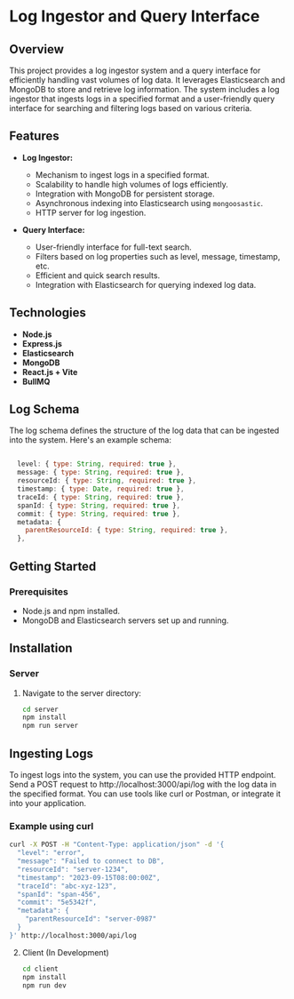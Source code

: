 # Log Ingestor and Query Interface

## Overview

This project provides a log ingestor system and a query interface for efficiently handling vast volumes of log data. It leverages Elasticsearch and MongoDB to store and retrieve log information. The system includes a log ingestor that ingests logs in a specified format and a user-friendly query interface for searching and filtering logs based on various criteria.

## Features

- **Log Ingestor:**

  - Mechanism to ingest logs in a specified format.
  - Scalability to handle high volumes of logs efficiently.
  - Integration with MongoDB for persistent storage.
  - Asynchronous indexing into Elasticsearch using `mongoosastic`.
  - HTTP server for log ingestion.

- **Query Interface:**
  - User-friendly interface for full-text search.
  - Filters based on log properties such as level, message, timestamp, etc.
  - Efficient and quick search results.
  - Integration with Elasticsearch for querying indexed log data.

## Technologies

- **Node.js**
- **Express.js**
- **Elasticsearch**
- **MongoDB**
- **React.js + Vite**
- **BullMQ**


## Log Schema

The log schema defines the structure of the log data that can be ingested into the system. Here's an example schema:

```javascript

  level: { type: String, required: true },
  message: { type: String, required: true },
  resourceId: { type: String, required: true },
  timestamp: { type: Date, required: true },
  traceId: { type: String, required: true },
  spanId: { type: String, required: true },
  commit: { type: String, required: true },
  metadata: {
    parentResourceId: { type: String, required: true },
  },

```

## Getting Started

### Prerequisites

- Node.js and npm installed.
- MongoDB and Elasticsearch servers set up and running.

## Installation

### Server

1. Navigate to the server directory:

   ```bash
   cd server
   npm install
   npm run server
   ```

## Ingesting Logs

To ingest logs into the system, you can use the provided HTTP endpoint. Send a POST request to http://localhost:3000/api/log with the log data in the specified format. You can use tools like curl or Postman, or integrate it into your application.

### Example using curl

```bash
curl -X POST -H "Content-Type: application/json" -d '{
  "level": "error",
  "message": "Failed to connect to DB",
  "resourceId": "server-1234",
  "timestamp": "2023-09-15T08:00:00Z",
  "traceId": "abc-xyz-123",
  "spanId": "span-456",
  "commit": "5e5342f",
  "metadata": {
    "parentResourceId": "server-0987"
  }
}' http://localhost:3000/api/log
```

2. Client (In Development)

   ```bash
   cd client
   npm install
   npm run dev
   ```
